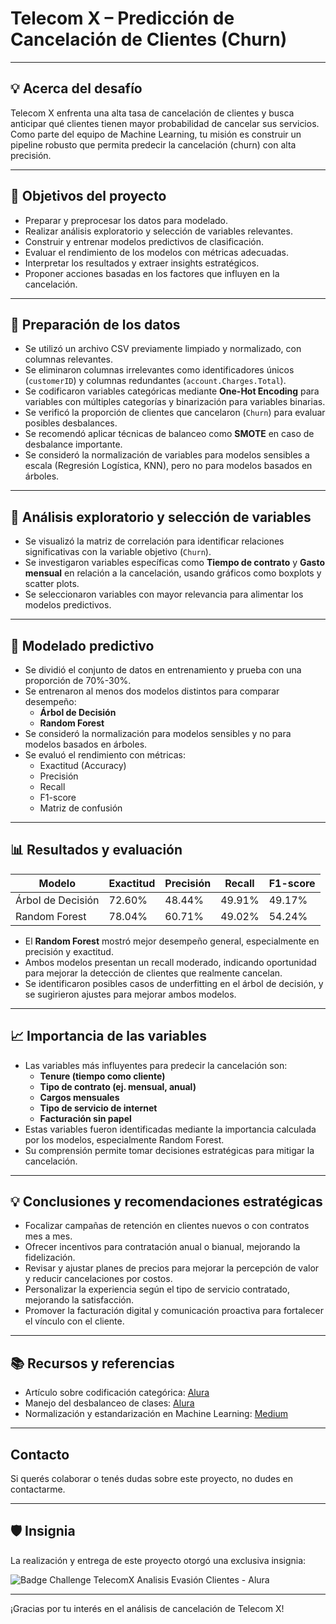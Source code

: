 # Telecom X – Predicción de Cancelación de Clientes (Churn)

---

## 💡 Acerca del desafío

Telecom X enfrenta una alta tasa de cancelación de clientes y busca anticipar qué clientes tienen mayor probabilidad de cancelar sus servicios. Como parte del equipo de Machine Learning, tu misión es construir un pipeline robusto que permita predecir la cancelación (churn) con alta precisión.

---

## 🎯 Objetivos del proyecto

- Preparar y preprocesar los datos para modelado.
- Realizar análisis exploratorio y selección de variables relevantes.
- Construir y entrenar modelos predictivos de clasificación.
- Evaluar el rendimiento de los modelos con métricas adecuadas.
- Interpretar los resultados y extraer insights estratégicos.
- Proponer acciones basadas en los factores que influyen en la cancelación.

---

## 🧰 Preparación de los datos

- Se utilizó un archivo CSV previamente limpiado y normalizado, con columnas relevantes.
- Se eliminaron columnas irrelevantes como identificadores únicos (`customerID`) y columnas redundantes (`account.Charges.Total`).
- Se codificaron variables categóricas mediante **One-Hot Encoding** para variables con múltiples categorías y binarización para variables binarias.
- Se verificó la proporción de clientes que cancelaron (`Churn`) para evaluar posibles desbalances.
- Se recomendó aplicar técnicas de balanceo como **SMOTE** en caso de desbalance importante.
- Se consideró la normalización de variables para modelos sensibles a escala (Regresión Logística, KNN), pero no para modelos basados en árboles.

---

## 🔎 Análisis exploratorio y selección de variables

- Se visualizó la matriz de correlación para identificar relaciones significativas con la variable objetivo (`Churn`).
- Se investigaron variables específicas como **Tiempo de contrato** y **Gasto mensual** en relación a la cancelación, usando gráficos como boxplots y scatter plots.
- Se seleccionaron variables con mayor relevancia para alimentar los modelos predictivos.

---

## 🤖 Modelado predictivo

- Se dividió el conjunto de datos en entrenamiento y prueba con una proporción de 70%-30%.
- Se entrenaron al menos dos modelos distintos para comparar desempeño:
  - **Árbol de Decisión**
  - **Random Forest**
- Se consideró la normalización para modelos sensibles y no para modelos basados en árboles.
- Se evaluó el rendimiento con métricas:
  - Exactitud (Accuracy)
  - Precisión
  - Recall
  - F1-score
  - Matriz de confusión

---

## 📊 Resultados y evaluación

| Modelo             | Exactitud | Precisión | Recall | F1-score |  
|--------------------|-----------|-----------|--------|----------|  
| Árbol de Decisión   | 72.60%    | 48.44%    | 49.91% | 49.17%   |  
| Random Forest       | 78.04%    | 60.71%    | 49.02% | 54.24%   |

- El **Random Forest** mostró mejor desempeño general, especialmente en precisión y exactitud.
- Ambos modelos presentan un recall moderado, indicando oportunidad para mejorar la detección de clientes que realmente cancelan.
- Se identificaron posibles casos de underfitting en el árbol de decisión, y se sugirieron ajustes para mejorar ambos modelos.

---

## 📈 Importancia de las variables

- Las variables más influyentes para predecir la cancelación son:
  - **Tenure (tiempo como cliente)**
  - **Tipo de contrato (ej. mensual, anual)**
  - **Cargos mensuales**
  - **Tipo de servicio de internet**
  - **Facturación sin papel**
- Estas variables fueron identificadas mediante la importancia calculada por los modelos, especialmente Random Forest.
- Su comprensión permite tomar decisiones estratégicas para mitigar la cancelación.

---

## 💡 Conclusiones y recomendaciones estratégicas

- Focalizar campañas de retención en clientes nuevos o con contratos mes a mes.
- Ofrecer incentivos para contratación anual o bianual, mejorando la fidelización.
- Revisar y ajustar planes de precios para mejorar la percepción de valor y reducir cancelaciones por costos.
- Personalizar la experiencia según el tipo de servicio contratado, mejorando la satisfacción.
- Promover la facturación digital y comunicación proactiva para fortalecer el vínculo con el cliente.

---

## 📚 Recursos y referencias

- Artículo sobre codificación categórica: [Alura](https://www.alura.com.br/artigos/codificacao-categorica)
- Manejo del desbalanceo de clases: [Alura](https://www.alura.com.br/artigos/lidando-com-desbalanceamento-dados)
- Normalización y estandarización en Machine Learning: [Medium](https://medium.com/ipnet-growth-partner/padronizacao-normalizacao-dados-machine-learning-f8f29246c12)

---

## Contacto

Si querés colaborar o tenés dudas sobre este proyecto, no dudes en contactarme.

---

## 🛡️ Insignia

La realización y entrega de este proyecto otorgó una exclusiva insignia:

![Badge Challenge TelecomX Analisis Evasión Clientes - Alura](https://cdn1.gnarususercontent.com.br/6/409126/832d01c5-aa1f-4a72-894b-9bb18b8d2a00.png)

---
¡Gracias por tu interés en el análisis de cancelación de Telecom X!


